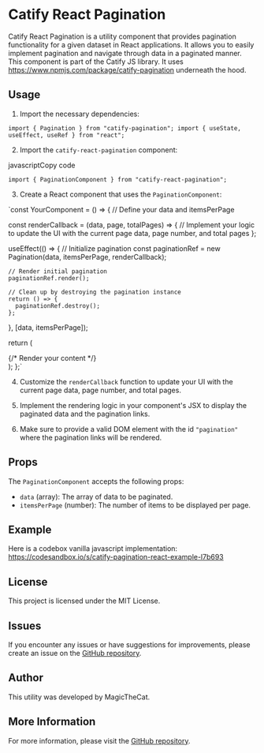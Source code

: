 Catify React Pagination
================

Catify React Pagination is a utility component that provides pagination functionality for a given dataset in React applications. It allows you to easily implement pagination and navigate through data in a paginated manner. This component is part of the Catify JS library. It uses <https://www.npmjs.com/package/catify-pagination> underneath the hood.

Usage
-------

1.  Import the necessary dependencies:


`import { Pagination } from "catify-pagination";
import { useState, useEffect, useRef } from "react";`

2.  Import the `catify-react-pagination` component:

javascriptCopy code

`import { PaginationComponent } from "catify-react-pagination";`

3.  Create a React component that uses the `PaginationComponent`:


`const YourComponent = () => {
  // Define your data and itemsPerPage

  const renderCallback = (data, page, totalPages) => {
    // Implement your logic to update the UI with the current page data, page number, and total pages
  };

  useEffect(() => {
    // Initialize pagination
    const paginationRef = new Pagination(data, itemsPerPage, renderCallback);

    // Render initial pagination
    paginationRef.render();

    // Clean up by destroying the pagination instance
    return () => {
      paginationRef.destroy();
    };
  }, [data, itemsPerPage]);

  return (
    <div>
      {/* Render your content */}
      <PaginationComponent data={data} itemsPerPage={itemsPerPage} />
    </div>
  );
};`

4.  Customize the `renderCallback` function to update your UI with the current page data, page number, and total pages.

5.  Implement the rendering logic in your component's JSX to display the paginated data and the pagination links.

6.  Make sure to provide a valid DOM element with the id `"pagination"` where the pagination links will be rendered.

Props
-----

The `PaginationComponent` accepts the following props:

-   `data` (array): The array of data to be paginated.
-   `itemsPerPage` (number): The number of items to be displayed per page.


Example
-------

Here is a codebox vanilla javascript implementation:
<https://codesandbox.io/s/catify-pagination-react-example-l7b693>

License
-------

This project is licensed under the MIT License.

Issues
------

If you encounter any issues or have suggestions for improvements, please create an issue on the [GitHub repository](https://github.com/magicthecat/catify-js/issues).


Author
------

This utility was developed by MagicTheCat.



More Information
----------------

For more information, please visit the [GitHub repository](https://github.com/magicthecat/catify-js#readme).